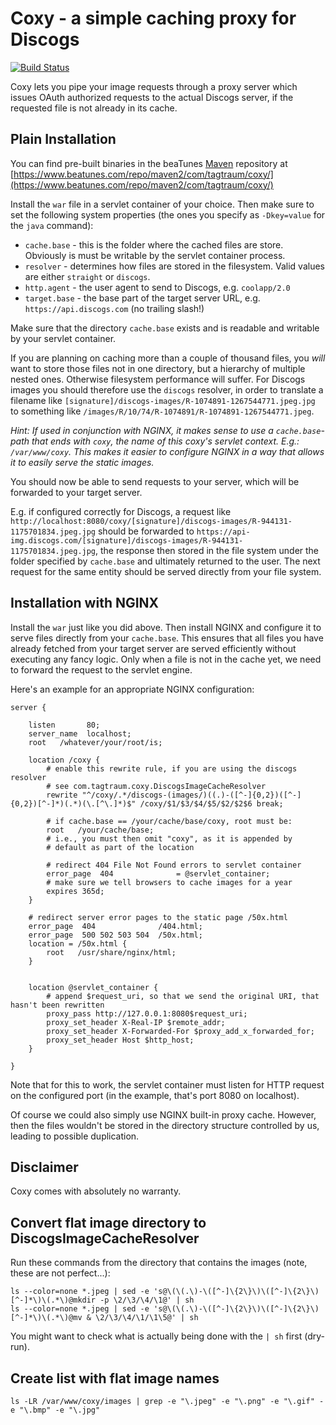# Coxy - a simple caching proxy for Discogs

[![Build Status](https://travis-ci.org/hendriks73/coxy.svg?branch=master)](https://travis-ci.org/hendriks73/coxy)

Coxy lets you pipe your image requests through a proxy server which
issues OAuth authorized requests to the actual Discogs server, if
the requested file is not already in its cache.

## Plain Installation

You can find pre-built binaries in the beaTunes [Maven](http://maven.apache.org) repository at
[https://www.beatunes.com/repo/maven2/com/tagtraum/coxy/](https://www.beatunes.com/repo/maven2/com/tagtraum/coxy/)

Install the `war` file in a servlet container of your choice.
Then make sure to set the following system properties (the ones you specify
as `-Dkey=value` for the `java` command):

* `cache.base` - this is the folder where the cached files are store.
Obviously is must be writable by the servlet container process.
* `resolver` - determines how files are stored in the filesystem. Valid values are either `straight` or `discogs`.
* `http.agent` - the user agent to send to Discogs, e.g. `coolapp/2.0`
* `target.base` - the base part of the target server URL, e.g. `https://api.discogs.com` (no trailing slash!)

Make sure that the directory `cache.base` exists and is readable and writable
by your servlet container.

If you are planning on caching more than a couple of thousand files,
you *will* want to store those files not in one directory, but a hierarchy of
multiple nested ones. Otherwise filesystem performance will suffer.
For Discogs images you should therefore use the `discogs` resolver, in order
to translate a filename like `[signature]/discogs-images/R-1074891-1267544771.jpeg.jpg`
to something like `/images/R/10/74/R-1074891/R-1074891-1267544771.jpeg`.

*Hint: If used in conjunction with NGINX, it makes
sense to use a `cache.base`-path that ends with `coxy`, the name of this coxy's
servlet context. E.g.: `/var/www/coxy`.
This makes it easier to configure NGINX in a way that allows it to easily
serve the static images.*

You should now be able to send requests to your server, which will be forwarded
to your target server.

E.g. if configured correctly for Discogs, a request like
`http://localhost:8080/coxy/[signature]/discogs-images/R-944131-1175701834.jpeg.jpg`
should be forwarded to `https://api-img.discogs.com/[signature]/discogs-images/R-944131-1175701834.jpeg.jpg`,
the response then stored in the file system under the folder specified by
`cache.base` and ultimately returned to the user. The next request for the
same entity should be served directly from your file system.

## Installation with NGINX

Install the `war` just like you did above.
Then install NGINX and configure it to serve files directly from your `cache.base`.
This ensures that all files you have already fetched from your target server
are served efficiently without executing any fancy logic.
Only when a file is not in the cache yet, we need to forward the request to
the servlet engine.

Here's an example for an appropriate NGINX configuration:

    server {

        listen       80;
        server_name  localhost;
        root   /whatever/your/root/is;

        location /coxy {
            # enable this rewrite rule, if you are using the discogs resolver
            # see com.tagtraum.coxy.DiscogsImageCacheResolver
            rewrite "^/coxy/.*/discogs-(images/)((.)-([^-]{0,2})([^-]{0,2})[^-]*)(.*)(\.[^\.]*)$" /coxy/$1/$3/$4/$5/$2/$2$6 break;

            # if cache.base == /your/cache/base/coxy, root must be:
            root   /your/cache/base;
            # i.e., you must then omit "coxy", as it is appended by
            # default as part of the location

            # redirect 404 File Not Found errors to servlet container
            error_page  404              = @servlet_container;
            # make sure we tell browsers to cache images for a year
            expires 365d;
        }

        # redirect server error pages to the static page /50x.html
        error_page  404              /404.html;
        error_page  500 502 503 504  /50x.html;
        location = /50x.html {
            root   /usr/share/nginx/html;
        }


        location @servlet_container {
            # append $request_uri, so that we send the original URI, that hasn't been rewritten
            proxy_pass http://127.0.0.1:8080$request_uri;
            proxy_set_header X-Real-IP $remote_addr;
            proxy_set_header X-Forwarded-For $proxy_add_x_forwarded_for;
            proxy_set_header Host $http_host;
        }

    }

Note that for this to work, the servlet container must listen for HTTP request
on the configured port (in the example, that's port 8080 on localhost).

Of course we could also simply use NGINX built-in proxy cache. However, then the files
wouldn't be stored in the directory structure controlled by us, leading to possible
duplication.

## Disclaimer

Coxy comes with absolutely no warranty.

## Convert flat image directory to DiscogsImageCacheResolver

Run these commands from the directory that contains the images (note, these are not perfect...):
 
    ls --color=none *.jpeg | sed -e 's@\(\(.\)-\([^-]\{2\}\)\([^-]\{2\}\)[^-]*\)\(.*\)@mkdir -p \2/\3/\4/\1@' | sh
    ls --color=none *.jpeg | sed -e 's@\(\(.\)-\([^-]\{2\}\)\([^-]\{2\}\)[^-]*\)\(.*\)@mv & \2/\3/\4/\1/\1\5@' | sh

You might want to check what is actually being done with the `| sh` first (dry-run).

## Create list with flat image names
 
    ls -LR /var/www/coxy/images | grep -e "\.jpeg" -e "\.png" -e "\.gif" -e "\.bmp" -e "\.jpg"
